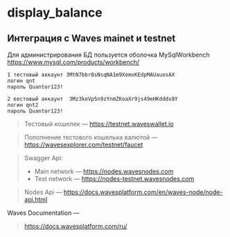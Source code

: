 # display_balance
 
## Интеграция с Waves mainet и testnet
 
Для администрирования БД пользуется оболочка MySqlWorkbench https://www.mysql.com/products/workbench/
 
```
1 тестовый аккаунт 3MtN7bbr8sNsqNA1m9XemxKEdpMAUauosAX 
логин qnt
пароль Quantor123!
```
 
```
2 еестовый аккаунт  3Mz3keVp5n9zYnmZKoaXr9js49eHKdddx8Y
логин qnt2
пароль Quantor123!
```
 
>Тестовый кошелек — https://testnet.waveswallet.io
 
>Пополнение тестового кошелька валютой —
>https://wavesexplorer.com/testnet/faucet
 
>Swagger Api:
>* Main network — https://nodes.wavesnodes.com
>* Test network — https://nodes-testnet.wavesnodes.com
 
>Nodes Api —
>https://docs.wavesplatform.com/en/waves-node/node-api.html
 
Waves Documentation — 
>https://docs.wavesplatform.com/ru/
